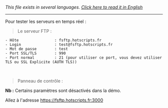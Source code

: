 <i>This file exists in several languages. <a href="DEMO-EN.md"><u>Click here to read it in English</u></a></i>

<hr>

Pour tester les serveurs en temps réel :<br>

> Le serveur FTP      :

```
- Hôte                : fsftp.hotscripts.fr
- Login               : test@fsftp.hotscripts.fr
- Mot de passe        : test
- Port SSL/TLS        : 990
- Port normal         : 21 (pour utiliser ce port, vous devez utiliser TLS ou SSL Explicite (AUTH TLS))
```
<br>

> Panneau de contrôle :

<b>Nb :</b> Certains paramètres sont désactivés dans la démo.<br>

Allez à l'adresse https://fsftp.hotscripts.fr:3000
